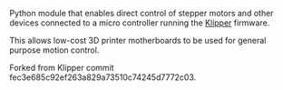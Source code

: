 Python module that enables direct control of stepper motors and other devices connected to a micro controller running the [Klipper](https://github.com/Klipper3d/klipper) firmware.

This allows low-cost 3D printer motherboards to be used for general purpose motion control.

Forked from Klipper commit fec3e685c92ef263a829a73510c74245d7772c03.
